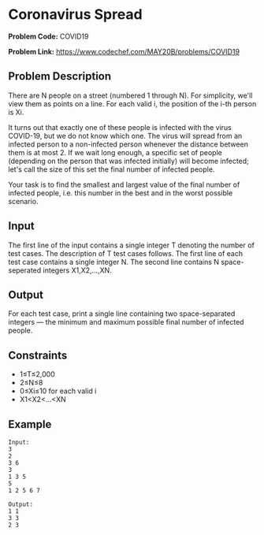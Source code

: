 # Coronavirus Spread 
**Problem Code:** COVID19

**Problem Link:** https://www.codechef.com/MAY20B/problems/COVID19
## Problem Description
There are N people on a street (numbered 1 through N). For simplicity, we'll view them as points on a line. For each valid i, the position of the i-th person is Xi.

It turns out that exactly one of these people is infected with the virus COVID-19, but we do not know which one. The virus will spread from an infected person to a non-infected person whenever the distance between them is at most 2. If we wait long enough, a specific set of people (depending on the person that was infected initially) will become infected; let's call the size of this set the final number of infected people.

Your task is to find the smallest and largest value of the final number of infected people, i.e. this number in the best and in the worst possible scenario.

## Input
The first line of the input contains a single integer T denoting the number of test cases. The description of T test cases follows.
The first line of each test case contains a single integer N.
The second line contains N space-seperated integers X1,X2,…,XN.
## Output
For each test case, print a single line containing two space-separated integers ― the minimum and maximum possible final number of infected people.

## Constraints
* 1≤T≤2,000
* 2≤N≤8
* 0≤Xi≤10 for each valid i
* X1<X2<…<XN

## Example 
```
Input:
3
2
3 6
3
1 3 5
5
1 2 5 6 7

Output:
1 1
3 3
2 3
```

